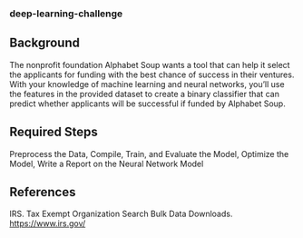 ### deep-learning-challenge

## Background
The nonprofit foundation Alphabet Soup wants a tool that can help it select the applicants for funding with the best chance of success in their ventures. With your knowledge of machine learning and neural networks, you’ll use the features in the provided dataset to create a binary classifier that can predict whether applicants will be successful if funded by Alphabet Soup.

## Required Steps
Preprocess the Data, Compile, Train, and Evaluate the Model, Optimize the Model, Write a Report on the Neural Network Model

## References
IRS. Tax Exempt Organization Search Bulk Data Downloads. https://www.irs.gov/